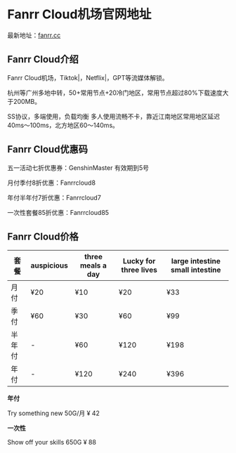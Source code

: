 # Fanrr Cloud机场官网地址

最新地址：[fanrr.cc](https://fanrr.net/#/register?code=OrtVeyGP)

## Fanrr Cloud介绍

Fanrr Cloud机场，Tiktok|，Netflix|，GPT等流媒体解锁。

杭州等广州多地中转，50+常用节点+20冷门地区，常用节点超过80%下载速度大于200MB。

SS协议，多端使用，负载均衡 多人使用流畅不卡，靠近江南地区常用地区延迟40ms～100ms，北方地区60～140ms。

## Fanrr Cloud优惠码

五一活动七折优惠券：GenshinMaster 有效期到5号

月付季付8折优惠：Fanrrcloud8

年付半年付7折优惠：Fanrrcloud7

一次性套餐85折优惠：Fanrrcloud85

## Fanrr Cloud价格

|套餐|auspicious|three meals a day|Lucky for three lives|large intestine small intestine|
|----|----|----|----|----|
|月付|¥20|¥10|¥20|¥33|
|季付|¥60|¥30|¥60|¥99|
|半年付|-|¥60|¥120|¥198|
|年付|-|¥120|¥240|¥396|

**年付**

Try something new 50G/月 ¥ 42

**一次性**

Show off your skills 650G ¥ 88
